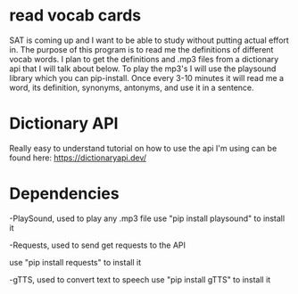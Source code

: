 # read vocab cards
SAT is coming up and I want to be able to study without
putting actual effort in. The purpose of this program is to read me the definitions of
different vocab words. I plan to get the definitions and .mp3 files from a dictionary api
that I will talk about below. To play the mp3's I will use the playsound library which you
can pip-install. Once every 3-10 minutes it will read me a word, its definition,
synonyms, antonyms, and use it in a sentence.

#  Dictionary API
Really easy to understand tutorial on how to use the api I'm using can be
found here:
https://dictionaryapi.dev/

# Dependencies
-PlaySound, used to play any .mp3 file
use "pip install playsound" to install it  

-Requests, used to send get requests to the API  

use "pip install requests" to install it  

-gTTS, used to convert text to speech
use "pip install gTTS" to install it